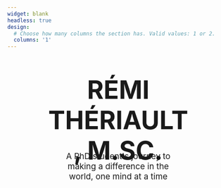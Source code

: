 ```yaml
---
widget: blank
headless: true
design:
  # Choose how many columns the section has. Valid values: 1 or 2.
  columns: '1'
---
```


<style>
.container {
  height: 125px;
  position: relative;
  <! -- border: 3px; -->
}
.center {
  margin: 0;
  position: absolute;
  top: 100%;
  left: 50%;
  -ms-transform: translate(-50%, -50%);
  transform: translate(-50%, -50%);
}
</style>

<div class="container">
	<div class="center">
		<div style="text-align:center; margin: auto">
			<h1 style="font-size: calc(100% + 4.5vw)"> RÉMI THÉRIAULT, M.SC. </h1>
		</div>
	</div>
</div>





<div class="container">
  <div class="center"; style="text-align:center; font-size: calc(100% + 0.5vw); margin: auto">
    <p> A PhD student's journey to making a difference in the world, one mind at a time </p>
  </div>
</div>